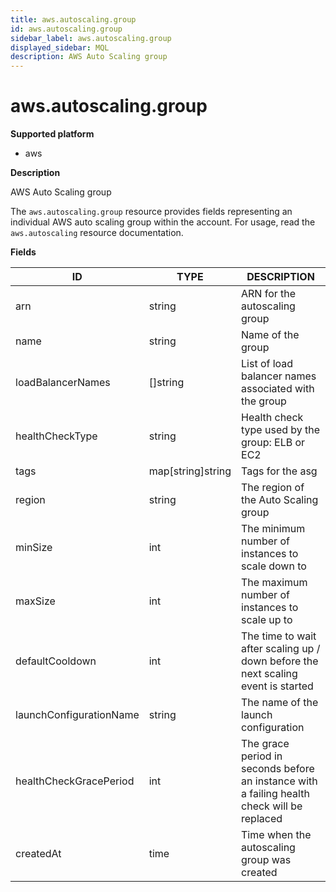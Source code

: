 ```yaml
---
title: aws.autoscaling.group
id: aws.autoscaling.group
sidebar_label: aws.autoscaling.group
displayed_sidebar: MQL
description: AWS Auto Scaling group
---
```


# aws.autoscaling.group

**Supported platform**

- aws

**Description**

AWS Auto Scaling group

The `aws.autoscaling.group` resource provides fields representing an individual AWS auto scaling group within the account. For usage, read the `aws.autoscaling` resource documentation.

**Fields**

| ID                      | TYPE              | DESCRIPTION                                                                                 |
| ----------------------- | ----------------- | ------------------------------------------------------------------------------------------- |
| arn                     | string            | ARN for the autoscaling group                                                               |
| name                    | string            | Name of the group                                                                           |
| loadBalancerNames       | &#91;&#93;string  | List of load balancer names associated with the group                                       |
| healthCheckType         | string            | Health check type used by the group: ELB or EC2                                             |
| tags                    | map[string]string | Tags for the asg                                                                            |
| region                  | string            | The region of the Auto Scaling group                                                        |
| minSize                 | int               | The minimum number of instances to scale down to                                            |
| maxSize                 | int               | The maximum number of instances to scale up to                                              |
| defaultCooldown         | int               | The time to wait after scaling up / down before the next scaling event is started           |
| launchConfigurationName | string            | The name of the launch configuration                                                        |
| healthCheckGracePeriod  | int               | The grace period in seconds before an instance with a failing health check will be replaced |
| createdAt               | time              | Time when the autoscaling group was created                                                 |
